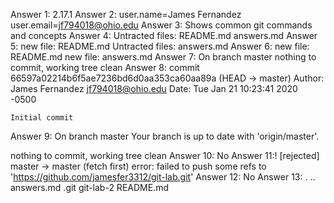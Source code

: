 Answer 1: 2.17.1
Answer 2: user.name=James Fernandez  
user.email=jf794018@ohio.edu
Answer 3: Shows common git commands and concepts
Answer 4: Untracted files: README.md    answers.md
Answer 5: new file:   README.md
Untracted files: answers.md
Answer 6: new file:   README.md
          new file:   answers.md
Answer 7: On branch master   nothing to commit, working tree clean
Answer 8: commit 66597a02214b6f5ae7236bd6d0aa353ca60aa89a (HEAD -> master)
Author: James Fernandez <jf794018@ohio.edu>
Date:   Tue Jan 21 10:23:41 2020 -0500

    Initial commit
Answer 9: On branch master
Your branch is up to date with 'origin/master'.

nothing to commit, working tree clean
Answer 10: No
Answer 11:! [rejected]        master -> master (fetch first)
error: failed to push some refs to 'https://github.com/jamesfer3312/git-lab.git'
Answer 12: No
Answer 13: .  ..  answers.md  .git  git-lab-2  README.md
